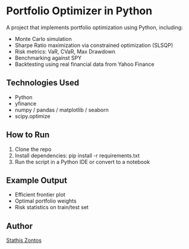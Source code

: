 # Portfolio Optimizer in Python

A project that implements portfolio optimization using Python, including:

- Monte Carlo simulation
- Sharpe Ratio maximization via constrained optimization (SLSQP)
- Risk metrics: VaR, CVaR, Max Drawdown
- Benchmarking against SPY
- Backtesting using real financial data from Yahoo Finance

## Technologies Used
- Python
- yfinance
- numpy / pandas / matplotlib / seaborn
- scipy.optimize

## How to Run
1. Clone the repo
2. Install dependencies: pip install -r requirements.txt
3. Run the script in a Python IDE or convert to a notebook

## Example Output
- Efficient frontier plot
- Optimal portfolio weights
- Risk statistics on train/test set

## Author
[Stathis Zontos]([https://www.linkedin.com/in/yourusername](https://www.linkedin.com/in/stathis-zontos-114829271/))
